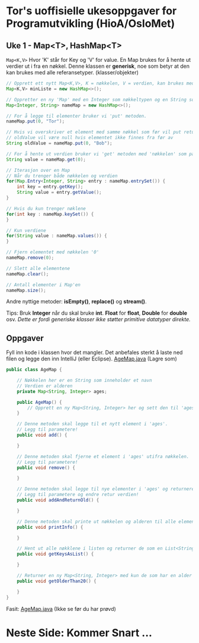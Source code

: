 # Tor's uoffisielle ukesoppgaver for Programutvikling (HioA/OsloMet)
## Uke 1 - Map\<T\>, HashMap\<T\>
`Map<K,V>` Hvor 'K' står for Key og 'V' for value. En Map brukes for å hente ut verdier ut i fra en nøkkel.
Denne klassen er **generisk**, noe som betyr at den kan brukes med alle referansetyper. (klasser/objekter)

```java
// Opprett ett nytt Map<K,V>, K = nøkkelen, V = verdien, kan brukes med alle referansetyper.
Map<K,V> minListe = new HashMap<>();

// Oppretter en ny 'Map' med en Integer som nøkkeltypen og en String som verditypen.
Map<Integer, String> nameMap = new HashMap<>();

// For å legge til elementer bruker vi 'put' metoden.
nameMap.put(0, "Tor");

// Hvis vi overskriver et element med samme nøkkel som før vil put returnere det gamle objektet
// oldValue vil være null hvis elementet ikke finnes fra før av
String oldValue = nameMap.put(0, "Bob");

// For å hente ut verdien bruker vi 'get' metoden med 'nøkkelen' som parameter.
String value = nameMap.get(0);

// Iterasjon over en Map
// Når du trenger både nøkkelen og verdien
for(Map.Entry<Integer, String> entry : nameMap.entrySet()) {
	int key = entry.getKey();
	String value = entry.getValue();
}

// Hvis du kun trenger nøklene
for(int key : nameMap.keySet()) {
}

// Kun verdiene
for(String value : nameMap.values()) {
}

// Fjern elementet med nøkkelen '0'
nameMap.remove(0);

// Slett alle elementene
nameMap.clear();

// Antall elementer i Map'en
nameMap.size();


```
Andre nyttige metoder: **isEmpty()**, **replace()** og **stream()**.

Tips: Bruk **Integer** når du skal bruke **int**. **Float** for **float**, **Double** for **double** osv.
*Dette er fordi generiske klasser ikke støtter primitive datatyper direkte.*

## Oppgaver
Fyll inn kode i klassen hvor det mangler.
Det anbefales sterkt å laste ned filen og legge den inn IntelliJ (eller Eclipse).
[AgeMap.java](http://nudua.com/files/AgeMap.java) (Lagre som)

```java
public class AgeMap {

    // Nøkkelen her er en String som inneholder et navn
    // Verdien er alderen
    private Map<String, Integer> ages;

    public AgeMap() {
        // Opprett en ny Map<String, Integer> her og sett den til 'ages' feltet
    }

    // Denne metoden skal legge til et nytt element i 'ages'.
    // Legg til parametere!
    public void add() {

    }

    // Denne metoden skal fjerne et element i 'ages' utifra nøkkelen.
    // Legg til parametere!
    public void remove() {

    }

    // Denne metoden skal legge til nye elementer i 'ages' og returnere den gamle verdien hvis den finnes.
    // Legg til parametere og endre retur verdien!
    public void addAndReturnOld() {

    }

    // Denne metoden skal printe ut nøkkelen og alderen til alle elementer i ages.
    public void printInfo() {

    }

    // Hent ut alle nøkklene i listen og returner de som en List<String>
    public void getKeysAsList() {

    }

    // Returner en ny Map<String, Integer> med kun de som har en alder over 20 år, husk verdien = alder.
    public void getOlderThan20() {

    }
}
```
Fasit: [AgeMap.java](http://nudua.com/files/NameCollection.java) (Ikke se før du har prøvd)


# Neste Side: Kommer Snart ... #